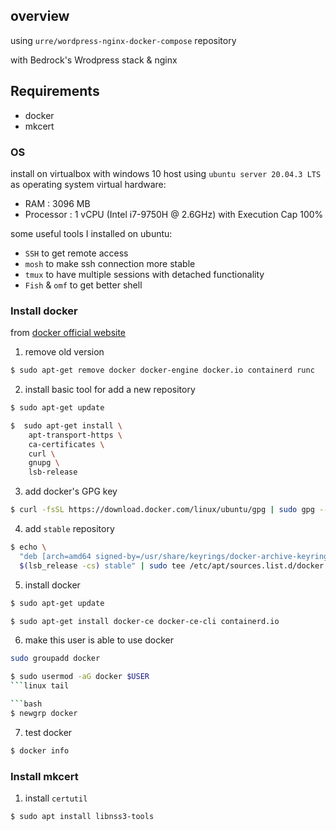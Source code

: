 ## overview
using `urre/wordpress-nginx-docker-compose` repository

with Bedrock's Wrodpress stack & nginx

## Requirements
* docker
* mkcert

### OS
install on virtualbox with windows 10 host
using `ubuntu server 20.04.3 LTS` as operating system
virtual hardware:
* RAM : 3096 MB
* Processor : 1 vCPU (Intel i7-9750H @ 2.6GHz) with Execution Cap 100%

some useful tools I installed on ubuntu:
 * `SSH` to get remote access
 * `mosh` to make ssh connection more stable
 * `tmux` to have multiple sessions with detached functionality
 * `Fish` & `omf` to get better shell


### Install docker
from [docker official website](https://docs.docker.com/engine/install/ubuntu/)
1. remove old version
```bash
$ sudo apt-get remove docker docker-engine docker.io containerd runc
```

2. install basic tool for add a new repository
```bash
$ sudo apt-get update

$  sudo apt-get install \
    apt-transport-https \
    ca-certificates \
    curl \
    gnupg \
    lsb-release
```

3. add docker's GPG key
```bash
$ curl -fsSL https://download.docker.com/linux/ubuntu/gpg | sudo gpg --dearmor -o /usr/share/keyrings/docker-archive-keyring.gpg
```

4. add `stable` repository
```bash
$ echo \
  "deb [arch=amd64 signed-by=/usr/share/keyrings/docker-archive-keyring.gpg] https://download.docker.com/linux/ubuntu \
  $(lsb_release -cs) stable" | sudo tee /etc/apt/sources.list.d/docker.list > /dev/null
```

5. install docker
```bash
$ sudo apt-get update

$ sudo apt-get install docker-ce docker-ce-cli containerd.io
```

6. make this user is able to use docker

```bash
sudo groupadd docker
```

```bash
$ sudo usermod -aG docker $USER
```linux tail

```bash
$ newgrp docker
```

7. test docker
```bash
$ docker info
```

### Install mkcert

1. install `certutil`
```bash
$ sudo apt install libnss3-tools
```

